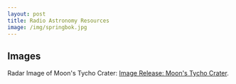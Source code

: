 ```yaml
---
layout: post
title: Radio Astronomy Resources
image: /img/springbok.jpg
---
```


## Images
Radar Image of Moon's Tycho Crater: [Image Release: Moon's Tycho Crater](https://public.nrao.edu/news/radar-tycho-crater-intricate-detail/).
